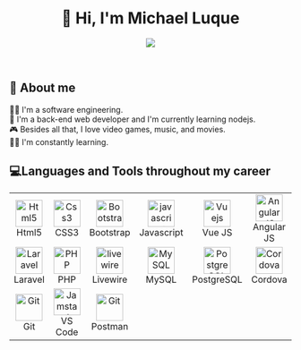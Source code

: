 
<h1 align="center">
  👋 Hi, I'm Michael Luque
</h1>


<p align="center">
  <img src="https://readme-typing-svg.herokuapp.com?font=Fira+Code&pause=1000&color=407947&center=true&vCenter=true&width=492&height=60&lines=Software+Engineer;Laravel+Developer;Backend+Developer"/>
</p>

<br>

<h2 align="left"> 👨 About me</h2>
<p>👨‍🎓 I'm a software engineering.
<br>💫 I'm a back-end web developer and I'm currently learning nodejs.
<br>🎮 Besides all that, I love video games, music, and movies.
<br>👩‍💻 I'm constantly learning.
</p>

<h2 align="left"> 💻Languages ​​and Tools throughout my career</h2>

<table align="center">
  <tr>
    <td align="center" width="96">
      <a href="#html5">
        <img src="https://seeklogo.com/images/H/html5-without-wordmark-color-logo-14D252D878-seeklogo.com.png" width="48" height="48" alt="Html5" />
      </a>
      <br>Html5
    </td>
    <td align="center" width="96">
      <a href="#css3">
        <img src="https://upload.wikimedia.org/wikipedia/commons/thumb/6/62/CSS3_logo.svg/48px-CSS3_logo.svg.png" width="48" height="48" alt="Css3" />
      </a>
      <br>CSS3
    </td>
    <td align="center" width="96">
      <a href="#bootstrap">
        <img src="https://cdn.worldvectorlogo.com/logos/bootstrap-4.svg" width="48" height="48" alt="Bootstrap" />
      </a>
      <br>Bootstrap
    </td>
    <td align="center" width="96">
      <a href="#js">
        <img src="https://upload.wikimedia.org/wikipedia/commons/thumb/9/99/Unofficial_JavaScript_logo_2.svg/1024px-Unofficial_JavaScript_logo_2.svg.png" width="48" height="48" alt="javascript" />
      </a>
      <br>Javascript
    </td>
    <td align="center" width="96">
      <a href="#vuejs">
        <img src="https://www.vectorlogo.zone/logos/vuejs/vuejs-icon.svg" width="48" height="48" alt="Vuejs" />
      </a>
      <br>Vue JS
    </td>
    <td align="center" width="96">
      <a href="#AngularJS">
        <img src="https://upload.wikimedia.org/wikipedia/commons/thumb/c/cf/Angular_full_color_logo.svg/1200px-Angular_full_color_logo.svg.png" width="48" height="48" alt="AngularJS" />
      </a>
      <br>Angular JS
    </td>
    <td align="center" width="96">
      <a href="#ThreeJS">
        <img src="https://threejs.org/files/favicon.ico" width="48" height="48" alt="ThreeJS" />
      </a>
      <br>ThreeJS
    </td>
  </tr>
  
  <tr>
    <td align="center" width="96">
      <a href="#laravel">
        <img src="https://cdn.worldvectorlogo.com/logos/laravel-2.svg" width="48" height="48" alt="Laravel" />
      </a>
      <br>Laravel
    </td>
    <td align="center" width="96">
      <a href="#php">
        <img src="https://cdn-icons-png.flaticon.com/512/5968/5968332.png" width="48" height="48" alt="PHP" />
      </a>
      <br>PHP
    </td>
    <td align="center" width="96">
      <a href="#livewire">
        <img src="https://i0.wp.com/laravel-livewire.com/img/twitter.png" width="48" height="48" alt="livewire" />
      </a>
      <br>Livewire
    </td>
    <td align="center" width="96">
      <a href="#MySQL">
        <img src="https://www.logo.wine/a/logo/MySQL/MySQL-Logo.wine.svg" width="48" height="48" alt="MySQL" />
      </a>
      <br>MySQL
    </td>
    <td align="center" width="96">
      <a href="#postgresql">
        <img src="https://upload.wikimedia.org/wikipedia/commons/thumb/2/29/Postgresql_elephant.svg/800px-Postgresql_elephant.svg.png" width="48" height="48" alt="PostgreSQL" />
      </a>
      <br>PostgreSQL
    </td>
    <td align="center" width="96">
      <a href="#Cordova">
        <img src="https://cordova.apache.org/static/img/cordova_bot.png" width="48" height="48" alt="Cordova" />
      </a>
      <br>Cordova
    </td>
  </tr>

  <tr>
    <td align="center" width="96">
      <a href="#git" >
        <img src="https://upload.wikimedia.org/wikipedia/commons/thumb/3/3f/Git_icon.svg/1200px-Git_icon.svg.png" width="48" height="48" alt="Git" />
      </a>
      <br>Git
    </td>
    <td align="center"  width="96">
      <a href="#vscode">
        <img src="https://upload.wikimedia.org/wikipedia/commons/9/9a/Visual_Studio_Code_1.35_icon.svg" width="48" height="48" alt="Jamstack" />
      </a>
      <br>VS Code
    </td>
    <td align="center" width="96">
      <a href="#postman" >
        <img src="https://www.vectorlogo.zone/logos/getpostman/getpostman-icon.svg" width="48" height="48" alt="Git" />
      </a>
      <br>Postman
    </td>
    
  </tr>
</table>

